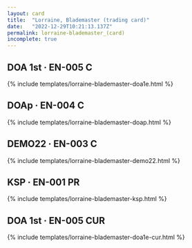 ```yaml
---
layout: card
title:  "Lorraine, Blademaster (trading card)"
date:   "2022-12-29T10:21:13.137Z"
permalink: lorraine-blademaster_(card)
incomplete: true
---
```


## DOA 1st &middot; EN-005 C

{% include templates/lorraine-blademaster-doa1e.html %}


## DOAp &middot; EN-004 C

{% include templates/lorraine-blademaster-doap.html %}


## DEMO22 &middot; EN-003 C

{% include templates/lorraine-blademaster-demo22.html %}


## KSP &middot; EN-001 PR

{% include templates/lorraine-blademaster-ksp.html %}


## DOA 1st &middot; EN-005 CUR

{% include templates/lorraine-blademaster-doa1e-cur.html %}

